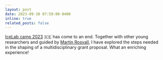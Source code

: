 ```yaml
---
layout: post
date: 2023-09-30 07:59:00-0400
inline: true
related_posts: false
---
```


[IceLab camp 2023](https://icelab.se/event/icelab-camp-2023/) 🇸🇪 has come to an end. Together with other young researchers and guided by [Martin Rosvall](https://www.martinrosvall.com/), I have explored the steps needed in the shaping of a multidisciplinary grant proposal. What an enriching experience!